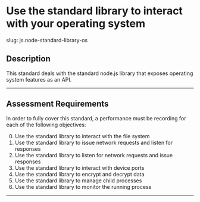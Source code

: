
# Use the standard library to interact with your operating system

slug: js.node-standard-library-os

## Description
This standard deals with the standard node.js library that exposes operating system features as an API.

---
## Assessment Requirements
In order to fully cover this standard, a performance must be recording for each of the following objectives:

0. Use the standard library to interact with the file system
1. Use the standard library to issue network requests and listen for responses
2. Use the standard library to listen for network requests and issue responses
3. Use the standard library to interact with device ports
4. Use the standard library to encrypt and decrypt data
5. Use the standard library to manage child processes
6. Use the standard library to monitor the running process

---

